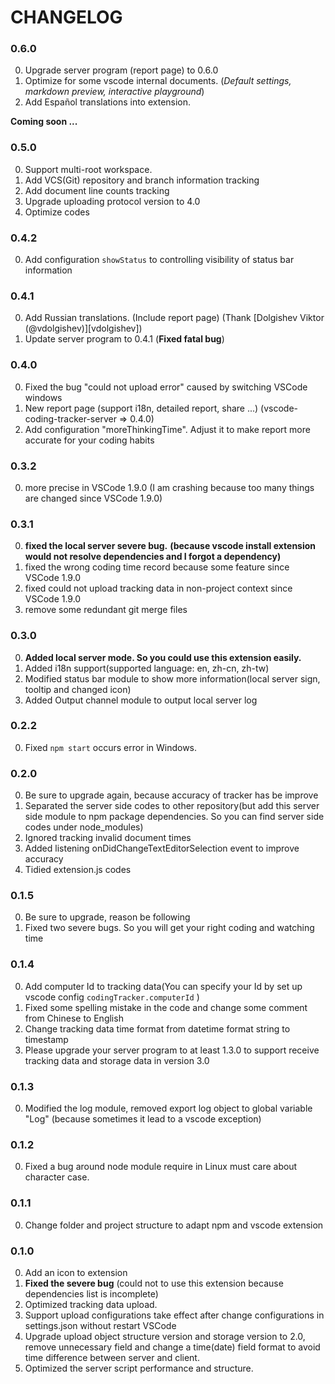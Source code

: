 # CHANGELOG

### 0.6.0

0. Upgrade server program (report page) to 0.6.0
1. Optimize for some vscode internal documents. (*Default settings, markdown preview, interactive playground*)
2. Add Español translations into extension.

**Coming soon ...**

### 0.5.0

0. Support multi-root workspace.
1. Add VCS(Git) repository and branch information tracking
2. Add document line counts tracking
3. Upgrade uploading protocol version to 4.0
4. Optimize codes 

### 0.4.2

0. Add configuration `showStatus` to controlling visibility of status bar information

### 0.4.1

0. Add Russian translations. (Include report page) (Thank [Dolgishev Viktor (@vdolgishev)][vdolgishev])
1. Update server program to 0.4.1 (**Fixed fatal bug**)

### 0.4.0

0. Fixed the bug "could not upload error" caused by switching VSCode windows
1. New report page (support i18n, detailed report, share ...) (vscode-coding-tracker-server => 0.4.0)
2. Add configuration "moreThinkingTime". Adjust it to make report more accurate for your coding habits

### 0.3.2

0. more precise in VSCode 1.9.0 (I am crashing because too many things are changed since VSCode 1.9.0)

### 0.3.1

0. **fixed the local server severe bug.**
**(because vscode install extension would not resolve dependencies and I forgot a dependency)**
1. fixed the wrong coding time record because some feature since VSCode 1.9.0 
2. fixed could not upload tracking data in non-project context since VSCode 1.9.0
3. remove some redundant git merge files 

### 0.3.0

0. **Added local server mode. So you could use this extension easily.**
1. Added i18n support(supported language: en, zh-cn, zh-tw)
2. Modified status bar module to show more information(local server sign, tooltip and changed icon)
3. Added Output channel module to output local server log

### 0.2.2

0. Fixed `npm start` occurs error in Windows.

### 0.2.0

0. Be sure to upgrade again, because accuracy of tracker has be improve
1. Separated the server side codes to other repository(but add this server side module to npm package dependencies.
So you can find server side codes under node_modules)
2. Ignored tracking invalid document times
3. Added listening onDidChangeTextEditorSelection event to improve accuracy
4. Tidied extension.js codes

### 0.1.5 

0. Be sure to upgrade, reason be following 
1. Fixed two severe bugs. So you will get your right coding and watching time

### 0.1.4

0. Add computer Id to tracking data(You can specify your Id by set up vscode config
 `codingTracker.computerId` )
1. Fixed some spelling mistake in the code and change some comment from Chinese to English
2. Change tracking data time format from datetime format string to timestamp
3. Please upgrade your server program to at least 1.3.0 to support receive tracking data 
 and storage data in version 3.0  

### 0.1.3

0. Modified the log module, removed export log object to global variable "Log" (because sometimes it lead to a vscode exception)

### 0.1.2

0. Fixed a bug around node module require in Linux must care about character case.

### 0.1.1

0. Change folder and project structure to adapt npm and vscode extension

### 0.1.0

0. Add an icon to extension
1. **Fixed the severe bug** (could not to use this extension because dependencies list is incomplete)
2. Optimized tracking data upload.
3. Support upload configurations take effect after change configurations in settings.json without restart VSCode
4. Upgrade upload object structure version and storage version to 2.0,   
remove unnecessary field and change a time(date) field format to avoid time difference between server and client.
5. Optimized the server script performance and structure.
